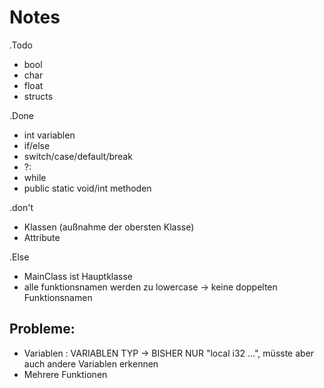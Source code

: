 # Notes

.Todo
* bool
* char
* float
* structs

.Done
* int variablen
* if/else
* switch/case/default/break
* ?:
* while
* public static void/int methoden

.don't
* Klassen (außnahme der obersten Klasse)
* Attribute

.Else
* MainClass ist Hauptklasse
* alle funktionsnamen werden zu lowercase -> keine doppelten Funktionsnamen

## Probleme:

* Variablen : VARIABLEN TYP -> BISHER NUR "local i32 ...", müsste aber auch andere Variablen erkennen
* Mehrere Funktionen
